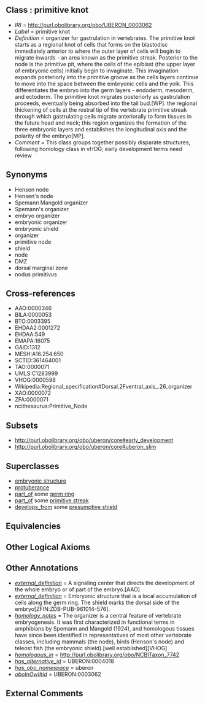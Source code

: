 
## Class : primitive knot

 * *IRI* = http://purl.obolibrary.org/obo/UBERON_0003062
 * *Label* = primitive knot
 * *Definition* = organizer for gastrulation in vertebrates. The primitive knot starts as a regional knot of cells that forms on the blastodisc immediately anterior to where the outer layer of cells will begin to migrate inwards - an area known as the primitive streak. Posterior to the node is the primitive pit, where the cells of the epiblast (the upper layer of embryonic cells) initially begin to invaginate. This invagination expands posteriorly into the primitive groove as the cells layers continue to move into the space between the embryonic cells and the yolk. This differentiates the embryo into the germ layers - endoderm, mesoderm, and ectoderm. The primitive knot migrates posteriorly as gastrulation proceeds, eventually being absorbed into the tail bud.[WP]. the regional thickening of cells at the rostral tip of the vertebrate primitive streak through which gastrulating cells migrate anteriorally to form tissues in the future head and neck; this region organizes the formation of the three embryonic layers and establishes the longitudinal axis and the polarity of the embryo[MP].
 * *Comment* = This class groups together possibly disparate structures, following homology class in vHOG; early development terms need review

## Synonyms

 * Hensen node
 * Hensen's node
 * Spemann Mangold organizer
 * Spemann's organizer
 * embryo organizer
 * embryonic organizer
 * embryonic shield
 * organizer
 * primitive node
 * shield
 * node
 * DMZ
 * dorsal marginal zone
 * nodus primitivus

## Cross-references

 * AAO:0000346
 * BILA:0000053
 * BTO:0003395
 * EHDAA2:0001272
 * EHDAA:549
 * EMAPA:16075
 * GAID:1312
 * MESH:A16.254.650
 * SCTID:361464001
 * TAO:0000071
 * UMLS:C1283999
 * VHOG:0000598
 * Wikipedia:Regional_specification#Dorsal.2Fventral_axis_.26_organizer
 * XAO:0000072
 * ZFA:0000071
 * ncithesaurus:Primitive_Node

## Subsets

 * http://purl.obolibrary.org/obo/uberon/core#early_development
 * http://purl.obolibrary.org/obo/uberon/core#uberon_slim

## Superclasses

 * [embryonic structure](../../UBERON/50/UBERON_0002050.md)
 * [protuberance](../../UBERON/88/UBERON_0010188.md)
 * [part_of](../../BFO/50/BFO_0000050.md) some [germ ring](../../UBERON/41/UBERON_0002541.md)
 * [part_of](../../BFO/50/BFO_0000050.md) some [primitive streak](../../UBERON/41/UBERON_0004341.md)
 * [develops_from](../../RO/02/RO_0002202.md) some [presumptive shield](../../UBERON/83/UBERON_0007283.md)

## Equivalencies


## Other Logical Axioms


## Other Annotations

 * *[external_definition](../../UBPROP/01/UBPROP_0000001.md)* = A signaling center that directs the development of the whole embryo or of part of the embryo.[AAO]
 * *[external_definition](../../UBPROP/01/UBPROP_0000001.md)* = Embryonic structure that is a local accumulation of cells along the germ ring.  The shield marks the dorsal side of the embryo[ZFIN:ZDB-PUB-961014-576].
 * *[homology_notes](../../UBPROP/03/UBPROP_0000003.md)* = The organizer is a central feature of vertebrate embryogenesis. It was first characterized in functional terms in amphibians by Spemann and Mangold (1924), and homologous tissues have since been identified in representatives of most other vertebrate classes, including mammals (the node), birds (Henson's node) and teleost fish (the embryonic shield).[well established][VHOG]
 * *[homologous_in](../../core#homologous/in/core#homologous_in.md)* = http://purl.obolibrary.org/obo/NCBITaxon_7742
 * *[has_alternative_id](../../Id/oboInOwl#hasAlternativeId.md)* = UBERON:0004018
 * *[has_obo_namespace](../../ce/oboInOwl#hasOBONamespace.md)* = uberon
 * *[oboInOwl#id](../../id/oboInOwl#id.md)* = UBERON:0003062

## External Comments

